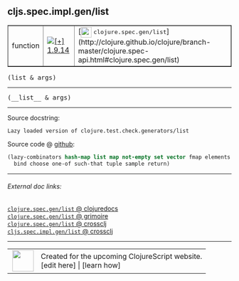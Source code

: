 ## cljs.spec.impl.gen/list



 <table border="1">
<tr>
<td>function</td>
<td><a href="https://github.com/cljsinfo/cljs-api-docs/tree/1.9.14"><img valign="middle" alt="[+] 1.9.14" title="Added in 1.9.14" src="https://img.shields.io/badge/+-1.9.14-lightgrey.svg"></a> </td>
<td>
[<img height="24px" valign="middle" src="http://i.imgur.com/1GjPKvB.png"> <samp>clojure.spec.gen/list</samp>](http://clojure.github.io/clojure/branch-master/clojure.spec-api.html#clojure.spec.gen/list)
</td>
</tr>
</table>

<samp>(list & args)</samp><br>

---

 <samp>
(__list__ & args)<br>
</samp>

---





Source docstring:

```
Lazy loaded version of clojure.test.check.generators/list
```


Source code @ [github]():

```clj
(lazy-combinators hash-map list map not-empty set vector fmap elements
  bind choose one-of such-that tuple sample return)
```

<!--
Repo - tag - source tree - lines:

 <pre>

</pre>

-->

---



###### External doc links:

[`clojure.spec.gen/list` @ clojuredocs](http://clojuredocs.org/clojure.spec.gen/list)<br>
[`clojure.spec.gen/list` @ grimoire](http://conj.io/store/v1/org.clojure/clojure/1.7.0-beta3/clj/clojure.spec.gen/list/)<br>
[`clojure.spec.gen/list` @ crossclj](http://crossclj.info/fun/clojure.spec.gen/list.html)<br>
[`cljs.spec.impl.gen/list` @ crossclj](http://crossclj.info/fun/cljs.spec.impl.gen.cljs/list.html)<br>

---

 <table>
<tr><td>
<img valign="middle" align="right" width="48px" src="http://i.imgur.com/Hi20huC.png">
</td><td>
Created for the upcoming ClojureScript website.<br>
[edit here] | [learn how]
</td></tr></table>

[edit here]:https://github.com/cljsinfo/cljs-api-docs/blob/master/cljsdoc/cljs.spec.impl.gen/list.cljsdoc
[learn how]:https://github.com/cljsinfo/cljs-api-docs/wiki/cljsdoc-files

<!--

This information was too distracting to show to readers, but I'll leave it
commented here since it is helpful to:

- pretty-print the data used to generate this document
- and show how to retrieve that data



The API data for this symbol:

```clj
{:ns "cljs.spec.impl.gen",
 :name "list",
 :signature ["[& args]"],
 :name-encode "list",
 :history [["+" "1.9.14"]],
 :type "function",
 :clj-equiv {:full-name "clojure.spec.gen/list",
             :url "http://clojure.github.io/clojure/branch-master/clojure.spec-api.html#clojure.spec.gen/list"},
 :full-name-encode "cljs.spec.impl.gen/list",
 :source {:code "(lazy-combinators hash-map list map not-empty set vector fmap elements\n  bind choose one-of such-that tuple sample return)",
          :title "Source code",
          :repo "clojurescript",
          :tag "r1.9.36",
          :filename "src/main/cljs/cljs/spec/impl/gen.cljs",
          :lines [69 70],
          :url "https://github.com/clojure/clojurescript/blob/r1.9.36/src/main/cljs/cljs/spec/impl/gen.cljs#L69-L70"},
 :usage ["(list & args)"],
 :full-name "cljs.spec.impl.gen/list",
 :docstring "Lazy loaded version of clojure.test.check.generators/list",
 :cljsdoc-url "https://github.com/cljsinfo/cljs-api-docs/blob/master/cljsdoc/cljs.spec.impl.gen/list.cljsdoc"}

```

Retrieve the API data for this symbol:

```clj
;; from Clojure REPL
(require '[clojure.edn :as edn])
(-> (slurp "https://raw.githubusercontent.com/cljsinfo/cljs-api-docs/catalog/cljs-api.edn")
    (edn/read-string)
    (get-in [:symbols "cljs.spec.impl.gen/list"]))
```

-->
